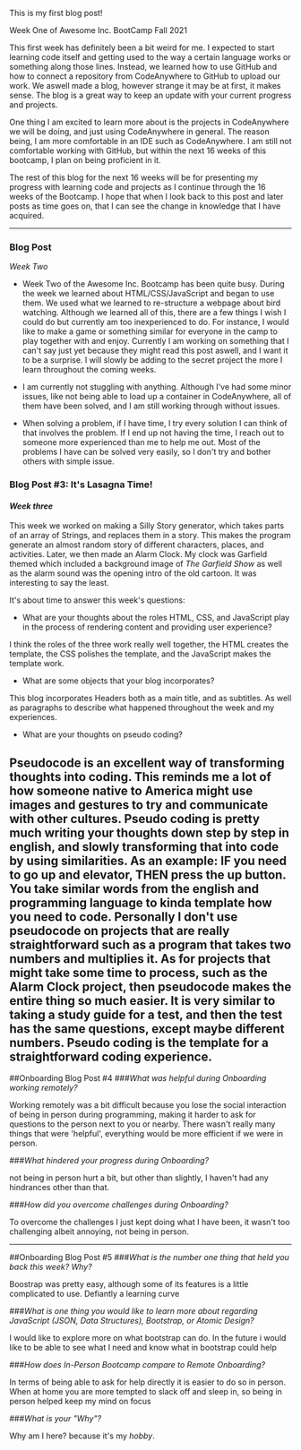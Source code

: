This is my first blog post!

Week One of Awesome Inc. BootCamp Fall 2021

This first week has definitely been a bit weird for me. I expected to start learning code itself and getting used to the way a certain language works or something along those lines. Instead, we learned how to use GitHub and how to connect a repository from CodeAnywhere to GitHub to upload our work. We aswell made a blog, however strange it may be at first, it makes sense. The blog is a great way to keep an update with your current progress and projects.

One thing I am excited to learn more about is the projects in CodeAnywhere we will be doing, and just using CodeAnywhere in general. The reason being, I am more comfortable in an IDE such as CodeAnywhere. I am still not comfortable working with GitHub, but within the next 16 weeks of this bootcamp, I plan on being proficient in it. 

The rest of this blog for the next 16 weeks will be for presenting my progress with learning code and projects as I continue through the 16 weeks of the Bootcamp. I hope that when I look back to this post and later posts as time goes on, that I can see the change in knowledge that I have acquired.
___
### Blog Post

*Week Two*

* Week Two of the Awesome Inc. Bootcamp has been quite busy. During the week we learned about HTML/CSS/JavaScript and began to use them. We used what we learned to re-structure a webpage about bird watching. Although we learned all of this, there are a few things I wish I could do but currently am too inexperienced to do. For instance, I would like to make a game or something similar for everyone in the camp to play together with and enjoy. Currently I am working on something that I can't say just yet because they might read this post aswell, and I want it to be a surprise. I will slowly be adding to the secret project the more I learn throughout the coming weeks.

* I am currently not stuggling with anything. Although I've had some minor issues, like not being able to load up a container in CodeAnywhere, all of them have been solved, and I am still working through without issues.

* When solving a problem, if I have time, I try every solution I can think of that involves the problem. If I end up not having the time, I reach out to someone more experienced than me to help me out. Most of the problems I have can be solved very easily, so I don't try and bother others with simple issue.

### Blog Post #3: It's Lasagna Time!
#### *Week three*
This week we worked on making a Silly Story generator, which takes parts of an array of Strings, and replaces them in a story. This makes the program generate an almost random story of different characters, places, and activities.
Later, we then made an Alarm Clock. My clock was Garfield themed which included a background image of _The Garfield Show_ as well as the alarm sound was the opening intro of the old cartoon.
It was interesting to say the least.

It's about time to answer this week's questions:
* What are your thoughts about the roles HTML, CSS, and JavaScript play in the process of rendering content and providing user experience?

I think the roles of the three work really well together, the HTML creates the template, the CSS polishes the template, and the JavaScript makes the template work.
* What are some objects that your blog incorporates?

This blog incorporates Headers both as a main title, and as subtitles. As well as paragraphs to describe what happened throughout the week and my
experiences.
* What are your thoughts on pseudo coding?

Pseudocode is an excellent way of transforming thoughts into coding. This reminds me a lot of how someone native to America might use images and
gestures to try and communicate with other cultures. Pseudo coding is pretty much writing your thoughts down step by step in english, and slowly
transforming that into code by using similarities. As an example: IF you need to go up and elevator, THEN press the up button. You take similar words
from the english and programming language to kinda template how you need to code. Personally I don't use pseudocode on projects that are really
straightforward such as a program that takes two numbers and multiplies it. As for projects that might take some time to process, such as the Alarm
Clock project, then pseudocode makes the entire thing so much easier. It is very similar to taking a study guide for a test, and then the test has the 
same questions, except maybe different numbers. Pseudo coding is the template for a straightforward coding experience.
---
##Onboarding Blog Post #4
###*What was helpful during Onboarding working remotely?*

Working remotely was a bit difficult because you lose the social interaction of being in person during programming, making it harder to ask for questions to the
person next to you or nearby. There wasn't really many things that were 'helpful', everything would be more efficient if we were in person.

###*What hindered your progress during Onboarding?*

not being in person hurt a bit, but other than slightly, I haven't had any hindrances other than that.

###*How did you overcome challenges during Onboarding?*

To overcome the challenges I just kept doing what I have been, it wasn't too challenging albeit annoying, not being in person.

---
##Onboarding Blog Post #5
###*What is the number one thing that held you back this week? Why?*

Boostrap was pretty easy, although some of its features is a little complicated to use. Defiantly a learning curve

###*What is one thing you would like to learn more about regarding JavaScript (JSON, Data Structures), Bootstrap, or Atomic Design?*

I would like to explore more on what bootstrap can do. In the future i would like to be able to see what I need and know what in bootstrap could help

###*How does In-Person Bootcamp compare to Remote Onboarding?*

In terms of being able to ask for help directly it is easier to do so in person. When at home you are more tempted to slack off and sleep in, so being in person helped keep my mind on focus

###*What is your "Why"?*

Why am I here? because it's my *hobby*.